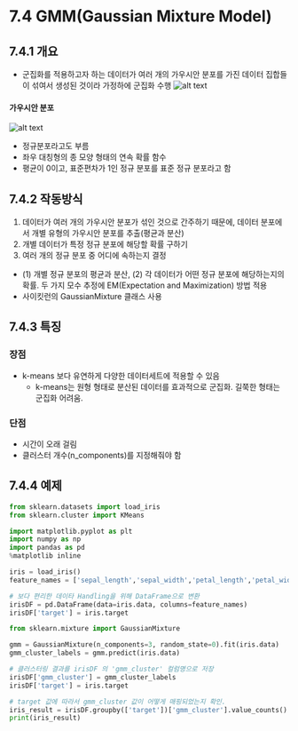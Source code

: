 # 7.4 GMM(Gaussian Mixture Model)
## 7.4.1 개요 
- 군집화를 적용하고자 하는 데이터가 여러 개의 가우시안 분포를 가진 데이터 집합들이 섞여서 생성된 것이라 가정하에 군집화 수행 
![alt text](image-14.png)

#### 가우시안 분포 
![alt text](image-13.png)
- 정규분포라고도 부름
- 좌우 대칭형의 종 모양 형태의 연속 확률 함수
- 평균이 0이고, 표준편차가 1인 정규 분포를 표준 정규 분포라고 함 

## 7.4.2 작동방식
1. 데이터가 여러 개의 가우시안 분포가 섞인 것으로 간주하기 때문에, 데이터 분포에서 개별 유형의 가우시안 분포를 추출(평균과 분산)
2. 개별 데이터가 특정 정규 분포에 해당할 확률 구하기 
3. 여러 개의 정규 분포 중 어디에 속하는지 결정
- (1) 개별 정규 분포의 평균과 분산, (2) 각 데이터가 어떤 정규 분포에 해당하는지의 확률. 두 가지 모수 추정에 EM(Expectation and Maximization) 방법 적용 
- 사이킷런의 GaussianMixture 클래스 사용 

## 7.4.3 특징 
### 장점
- k-means 보다 유연하게 다양한 데이터세트에 적용할 수 있음 
    - k-means는 원형 형태로 분산된 데이터를 효과적으로 군집화. 길쭉한 형태는 군집화 어려움. 

### 단점
- 시간이 오래 걸림 
- 클러스터 개수(n_components)를 지정해줘야 함

## 7.4.4 예제 
```python
from sklearn.datasets import load_iris
from sklearn.cluster import KMeans

import matplotlib.pyplot as plt
import numpy as np
import pandas as pd
%matplotlib inline

iris = load_iris()
feature_names = ['sepal_length','sepal_width','petal_length','petal_width']

# 보다 편리한 데이타 Handling을 위해 DataFrame으로 변환
irisDF = pd.DataFrame(data=iris.data, columns=feature_names)
irisDF['target'] = iris.target

from sklearn.mixture import GaussianMixture

gmm = GaussianMixture(n_components=3, random_state=0).fit(iris.data)
gmm_cluster_labels = gmm.predict(iris.data)

# 클러스터링 결과를 irisDF 의 'gmm_cluster' 컬럼명으로 저장
irisDF['gmm_cluster'] = gmm_cluster_labels
irisDF['target'] = iris.target

# target 값에 따라서 gmm_cluster 값이 어떻게 매핑되었는지 확인. 
iris_result = irisDF.groupby(['target'])['gmm_cluster'].value_counts()
print(iris_result)
```